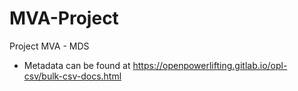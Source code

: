 # MVA-Project
Project MVA - MDS

- Metadata can be found at https://openpowerlifting.gitlab.io/opl-csv/bulk-csv-docs.html
